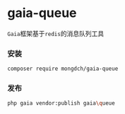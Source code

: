 # gaia-queue

`Gaia`框架基于`redis`的消息队列工具

### 安装

```bash
composer require mongdch/gaia-queue

```

### 发布

```bash
php gaia vendor:publish gaia\queue

```